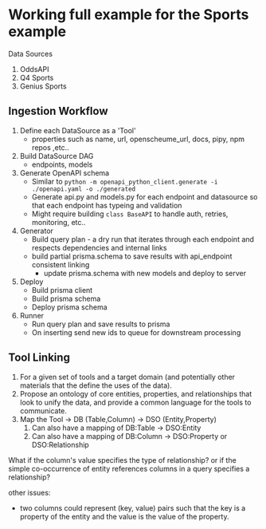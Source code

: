 # Working full example for the Sports example

Data Sources
1. OddsAPI
2. Q4 Sports
3. Genius Sports


## Ingestion Workflow

1. Define each DataSource as a 'Tool'
   - properties such as name, url, openscheume_url, docs, pipy, npm repos ,etc..
2. Build DataSource DAG
   - endpoints, models
3. Generate OpenAPI schema
   - Similar to `python -m openapi_python_client.generate -i ./openapi.yaml -o ./generated`
   - Generate api.py and models.py for each endpoint and datasource so that each endpoint has typeing and validation
   - Might require building `class BaseAPI` to handle auth, retries, monitoring, etc..
4. Generator
   - Build query plan - a dry run that iterates through each endpoint and respects dependencies and internal links
   - build partial prisma.schema to save results with api_endpoint consistent linking
     - update prisma.schema with new models and deploy to server
6. Deploy
   - Build prisma client
   - Build prisma schema
   - Deploy prisma schema
7. Runner
   - Run query plan and save results to prisma
   - On inserting send new ids to queue for downstream processing

## Tool Linking

1. For a given set of tools and a target domain (and potentially other materials that the define the uses of the data).
2. Propose an ontology of core entities, properties, and relationships that look to unify the data, and provide a common language for the tools to communicate.
3. Map the Tool -> DB (Table,Column) -> DSO (Entity,Property)
   1. Can also have a mapping of DB:Table -> DSO:Entity
   2. Can also have a mapping of DB:Column -> DSO:Property or DSO:Relationship

What if the column's value specifies the type of relationship? or if the simple co-occurrence of entity references columns in a query specifies a relationship?


other issues:
 * two columns could represent (key, value) pairs such that the key is a property of the entity and the value is the value of the property.
